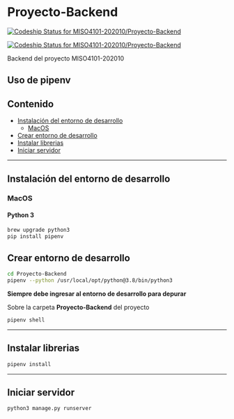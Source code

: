 # Proyecto-Backend

[![Codeship Status for MISO4101-202010/Proyecto-Backend](https://app.codeship.com/projects/8990d090-6974-0138-28d7-22c0d1c6829f/status?branch=SP2-Integracion)](https://app.codeship.com/projects/394223)

[![Codeship Status for MISO4101-202010/Proyecto-Backend](https://app.codeship.com/projects/8990d090-6974-0138-28d7-22c0d1c6829f/status?branch=SP2-Release)](https://app.codeship.com/projects/394223)

Backend del proyecto MISO4101-202010

## Uso de pipenv

## Contenido

- [Instalación del entorno de desarrollo](#instalación-del-entorno-de-desarrollo)
  - [MacOS](#mac-os)
- [Crear entorno de desarrollo](#crear-entorno-de-desarrollo)
- [Instalar librerias](#instalar-librerias)
- [Iniciar servidor](#iniciar-servidor)

***

## Instalación del entorno de desarrollo

### MacOS
#### Python 3

```sh
brew upgrade python3
pip install pipenv
```

## Crear entorno de desarrollo

```sh
cd Proyecto-Backend
pipenv --python /usr/local/opt/python@3.8/bin/python3
```

**Siempre debe ingresar al entorno de desarrollo para depurar**

Sobre la carpeta **Proyecto-Backend** del proyecto

```sh
pipenv shell
```
***
## Instalar librerias

```sh
pipenv install
```

***

## Iniciar servidor

```sh
python3 manage.py runserver
```
